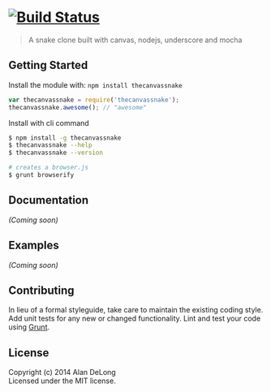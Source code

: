 #  [![Build Status](https://secure.travis-ci.org/addelong/thecanvassnake.png?branch=master)](http://travis-ci.org/addelong/thecanvassnake)

> A snake clone built with canvas, nodejs, underscore and mocha


## Getting Started

Install the module with: `npm install thecanvassnake`

```js
var thecanvassnake = require('thecanvassnake');
thecanvassnake.awesome(); // "awesome"
```

Install with cli command

```sh
$ npm install -g thecanvassnake
$ thecanvassnake --help
$ thecanvassnake --version
```


```sh
# creates a browser.js
$ grunt browserify
```



## Documentation

_(Coming soon)_


## Examples

_(Coming soon)_


## Contributing

In lieu of a formal styleguide, take care to maintain the existing coding style. Add unit tests for any new or changed functionality. Lint and test your code using [Grunt](http://gruntjs.com).


## License

Copyright (c) 2014 Alan DeLong  
Licensed under the MIT license.
